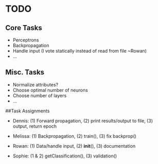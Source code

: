 # TODO

## Core Tasks
- Perceptrons
- Backpropagation
- Handle input (I vote statically instead of read from file ~Rowan)
- ...

## Misc. Tasks
- Normalize attributes?
- Choose optimal number of neurons
- Choose number of layers
- ...


##Task Assignments
- Dennis: (1) Forward propagation, (2) print results/output to file, (3) output, return epoch

- Melissa: (1) Backpropagation, (2) train(), (3) fix backprop()

- Rowan: (1) Data/handle input, (2) __init__(), (3) documentation

- Sophie: (1 & 2) getClassification(), (3) validation()